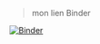 >mon lien Binder 

[![Binder](https://mybinder.org/badge_logo.svg)](https://mybinder.org/v2/gh/115522/TP1_Data_mining.git/master)
